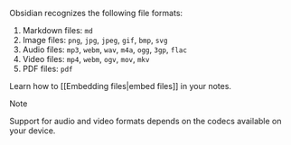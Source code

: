Obsidian recognizes the following file formats:

1. Markdown files: `md`
2. Image files: `png`, `jpg`, `jpeg`, `gif`, `bmp`, `svg`
3. Audio files: `mp3`, `webm`, `wav`, `m4a`, `ogg`, `3gp`, `flac`
4. Video files: `mp4`, `webm`, `ogv`, `mov`, `mkv`
5. PDF files: `pdf`

Learn how to [[Embedding files|embed files]] in your notes.

> [!note]
> Support for audio and video formats depends on the codecs available on your device.
